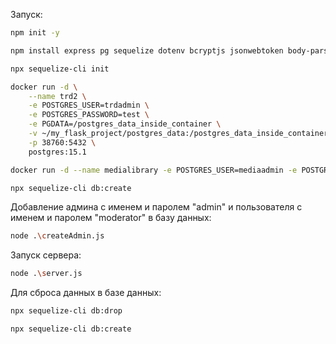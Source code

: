 

Запуск:

```bash
npm init -y
```

```bash
npm install express pg sequelize dotenv bcryptjs jsonwebtoken body-parser ejs middleware express-session sequelize-cli bcrypt
```

```bash
npx sequelize-cli init
```

```bash
docker run -d \
    --name trd2 \
    -e POSTGRES_USER=trdadmin \
    -e POSTGRES_PASSWORD=test \
    -e PGDATA=/postgres_data_inside_container \
    -v ~/my_flask_project/postgres_data:/postgres_data_inside_container \
    -p 38760:5432 \
    postgres:15.1
```

```bash
docker run -d --name medialibrary -e POSTGRES_USER=mediaadmin -e POSTGRES_PASSWORD=test -e PGDATA=/postgres_data_inside_container -v ~/my_js_project/postgres_data:/postgres_data_inside_container -p 38000:5432 postgres:15.1
```

```bash
npx sequelize-cli db:create
```

Добавление админа с именем и паролем "admin" и пользователя с именем и паролем "moderator" в базу данных:
```bash
node .\createAdmin.js
```

Запуск сервера:
```bash
node .\server.js
```

Для сброса данных в базе данных:
```bash
npx sequelize-cli db:drop
```
```bash
npx sequelize-cli db:create
```
